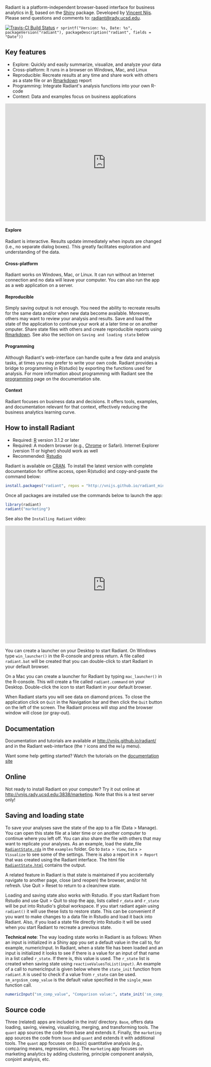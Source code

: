 Radiant is a platform-independent browser-based interface for business analytics in [R](http://www.r-project.org/), based on the [Shiny](http://www.rstudio.com/shiny/) package. Developed by <a href="http://rady.ucsd.edu/faculty/directory/nijs/" target="\_blank">Vincent Nijs</a>. Please send questions and comments to: radiant@rady.ucsd.edu.

[![Travis-CI Build Status](https://travis-ci.org/vnijs/radiant.png?branch=master)](https://travis-ci.org/vnijs/radiant)
`r sprintf("Version: %s, Date: %s", packageVersion("radiant"), packageDescription("radiant", fields = "Date"))`

## Key features

- Explore: Quickly and easily summarize, visualize, and analyze your data
- Cross-platform: It runs in a browser on Windows, Mac, and Linux
- Reproducible: Recreate results at any time and share work with others as a state file or an [Rmarkdown](http://rmarkdown.rstudio.com/) report
- Programming: Integrate Radiant's analysis functions into your own R-code
- Context: Data and examples focus on business applications

<iframe width="640" height="375" src="https://www.youtube.com/embed/ioHopyfD2f0" frameborder="0" allowfullscreen></iframe>

#### Explore

Radiant is interactive. Results update immediately when inputs are changed (i.e., no separate dialog boxes). This greatly facilitates exploration and understanding of the data.

#### Cross-platform

Radiant works on Windows, Mac, or Linux. It can run without an Internet connection and no data will leave your computer. You can also run the app as a web application on a server.

#### Reproducible

Simply saving output is not enough. You need the ability to recreate results for the same data and/or when new data become available. Moreover, others may want to review your analysis and results. Save and load the state of the application to continue your work at a later time or on another omputer. Share state files with others and create reproducible reports using [Rmarkdown](http://rmarkdown.rstudio.com/). See also the section on `Saving and loading state` below

#### Programming

Although Radiant's web-interface can handle quite a few data and analysis tasks, at times you may prefer to write your own code. Radiant provides a bridge to programming in R(studio) by exporting the functions used for analysis. For more information about programming with Radiant see the [programming](http://vnijs.github.io/radiant/programming.html) page on the documentation site.

#### Context

Radiant focuses on business data and decisions. It offers tools, examples, and documentation relevant for that context, effectively reducing the business analytics learning curve.

## How to install Radiant

- Required: [R](http://cran.rstudio.com/) version 3.1.2 or later
- Required: A modern browser (e.g., [Chrome](https://www.google.com/intl/en/chrome/browser/desktop/) or Safari). Internet Explorer (version 11 or higher) should work as well
- Recommended: [Rstudio](http://www.rstudio.com/products/rstudio/download/)

Radiant is available on [CRAN](http://cran.r-project.org/web/packages/radiant/index.html). To install the latest version with complete documentation for offline access, open R(studio) and copy-and-paste the command below:

```r
install.packages("radiant", repos = "http://vnijs.github.io/radiant_miniCRAN/")
```

Once all packages are installed use the commands below to launch the app:

```r
library(radiant)
radiant("marketing")
```

See also the `Installing Radiant` video:

<iframe width="640" height="375" src="https://www.youtube.com/embed/NEPSFiHH_dw" frameborder="0" allowfullscreen></iframe>

You can create a launcher on your Desktop to start Radiant. On Windows type `win_launcher()` in the R-console and press return. A file called `radiant.bat` will be created that you can double-click to start Radiant in your default browser.

On a Mac you can create a launcher for Radiant by typing `mac_launcher()` in the R-console. This will create a file called `radiant.command` on your Desktop. Double-click the icon to start Radiant in your default browser.

When Radiant starts you will see data on diamond prices. To close the application click on `Quit` in the Navigation bar and then click the `Quit` button on the left of the screen. The Radiant process will stop and the browser window will close (or gray-out).

## Documentation

Documentation and tutorials are available at <http://vnijs.github.io/radiant/> and in the Radiant web-interface (the `?` icons and the `Help` menu).

Want some help getting started? Watch the tutorials on the [documentation site](http://vnijs.github.io/radiant/tutorials.html)

## Online

Not ready to install Radiant on your computer? Try it out online at <http://vnijs.rady.ucsd.edu:3838/marketing>. Note that this is a test server only!

## Saving and loading state

To save your analyses save the state of the app to a file (Data > Manage). You can open this state file at a later time or on another computer to continue where you left off. You can also share the file with others that may want to replicate your analyses. As an example, load the state_file [`RadiantState.rda`](https://github.com/vnijs/radiant/blob/master/inst/examples/RadiantState.rda?raw=true) in the `examples` folder. Go to `Data > View`, `Data > Visualize` to see some of the settings. There is also a report in `R > Report` that was created using the Radiant interface. The html file [`RadiantState.html`](https://github.com/vnijs/radiant/blob/master/inst/examples/RadiantState.html?raw=true) contains the output.

A related feature in Radiant is that state is maintained if you accidentally navigate to another page, close (and reopen) the browser, and/or hit refresh. Use Quit > Reset to return to a clean/new state.

Loading and saving state also works with Rstudio. If you start Radiant from Rstudio and use Quit > Quit to stop the app, lists called `r_data` and `r_state` will be put into Rstudio's global workspace. If you start radiant again using `radiant()` it will use these lists to restore state. This can be convenient if you want to make changes to a data file in Rstudio and load it back into Radiant. Also, if you load a state file directly into Rstudio it will be used when you start Radiant to recreate a previous state.

**Technical note**: The way loading state works in Radiant is as follows: When an input is initialized in a Shiny app you set a default value in the call to, for example, numericInput. In Radiant, when a state file has been loaded and an input is initialized it looks to see if there is a value for an input of that name in a list called `r_state`. If there is, this value is used. The `r_state` list is created when saving state using `reactiveValuesToList(input)`. An example of a call to numericInput is given below where the `state_init` function from `radiant.R` is used to check if a value from `r_state` can be used. `sm_args$sm_comp_value` is the default value specified in the `single_mean` function call.

```r
numericInput("sm_comp_value", "Comparison value:", state_init('sm_comp_value',sm_args$sm_comp_value))
```

## Source code

Three (related) apps are included in the inst/ directory. `Base`, offers data loading, saving, viewing, visualizing, merging, and transforming tools. The `quant` app sources the code from base and extends it. Finally, the `marketing` app sources the code from `base` and `quant` and extends it with additional tools. The `quant` app focuses on (basic) quantitative analysis (e.g., comparing means, regression, etc.). The `marketing` app focuses on marketing analytics by adding clustering, principle component analysis, conjoint analysis, etc.
